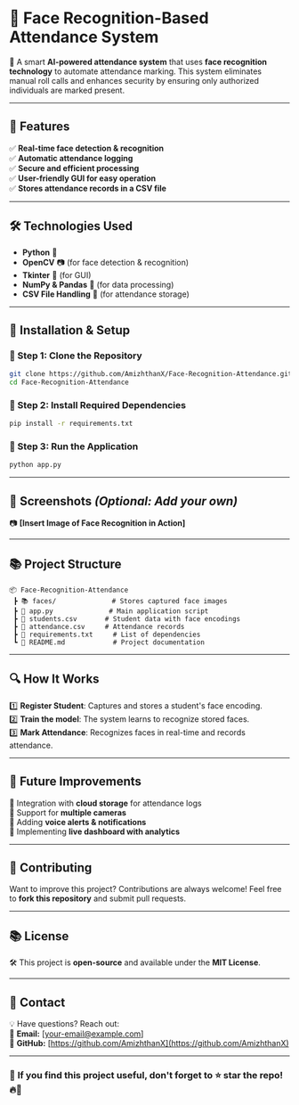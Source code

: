 # 📸 Face Recognition-Based Attendance System

🚀 A smart **AI-powered attendance system** that uses **face recognition technology** to automate attendance marking. This system eliminates manual roll calls and enhances security by ensuring only authorized individuals are marked present.

---

## 🌟 Features
✅ **Real-time face detection & recognition**  
✅ **Automatic attendance logging**  
✅ **Secure and efficient processing**  
✅ **User-friendly GUI for easy operation**  
✅ **Stores attendance records in a CSV file**  

---

## 🛠 Technologies Used
- **Python** 🐍  
- **OpenCV** 📷 (for face detection & recognition)  
- **Tkinter** 🎨 (for GUI)  
- **NumPy & Pandas** 🏡 (for data processing)  
- **CSV File Handling** 📂 (for attendance storage)  

---

## 💚 Installation & Setup

### 🔹 Step 1: Clone the Repository  
```bash
git clone https://github.com/AmizhthanX/Face-Recognition-Attendance.git
cd Face-Recognition-Attendance
```

### 🔹 Step 2: Install Required Dependencies  
```bash
pip install -r requirements.txt
```

### 🔹 Step 3: Run the Application  
```bash
python app.py
```

---

## 📸 Screenshots *(Optional: Add your own)*
📷 **[Insert Image of Face Recognition in Action]**  

---

## 📚 Project Structure
```
📦 Face-Recognition-Attendance  
 ┣ 📚 faces/              # Stores captured face images  
 ┣ 📝 app.py              # Main application script  
 ┣ 📝 students.csv       # Student data with face encodings  
 ┣ 📝 attendance.csv     # Attendance records  
 ┣ 📝 requirements.txt     # List of dependencies  
 ┗ 📝 README.md            # Project documentation  
```

---

## 🔍 How It Works
1️⃣ **Register Student**: Captures and stores a student's face encoding.  
2️⃣ **Train the model**: The system learns to recognize stored faces.  
3️⃣ **Mark Attendance**: Recognizes faces in real-time and records attendance.  

---

## 📌 Future Improvements
🔹 Integration with **cloud storage** for attendance logs  
🔹 Support for **multiple cameras**  
🔹 Adding **voice alerts & notifications**  
🔹 Implementing **live dashboard with analytics**  

---

## 📧 Contributing
Want to improve this project? Contributions are always welcome! Feel free to **fork this repository** and submit pull requests.  

---

## 📚 License
🛠 This project is **open-source** and available under the **MIT License**.  

---

## 📱 Contact
💡 Have questions? Reach out:  
📧 **Email:** [your-email@example.com]  
🔗 **GitHub:** [https://github.com/AmizhthanX](https://github.com/AmizhthanX)  

---

### 🎯 **If you find this project useful, don't forget to ⭐ star the repo!** 🔥🚀  
